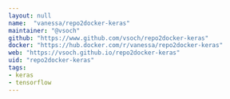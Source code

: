 ```yaml
---
layout: null
name:  "vanessa/repo2docker-keras"
maintainer: "@vsoch"
github: "https://www.github.com/vsoch/repo2docker-keras"
docker: "https://hub.docker.com/r/vanessa/repo2docker-keras"
web: "https://vsoch.github.io/repo2docker-keras"
uid: "repo2docker-keras"
tags:
- keras
- tensorflow
---
```

